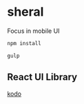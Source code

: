 # sheral
Focus in mobile UI

```js
npm install
```

```js
gulp
```

## React UI Library

[kodo](https://github.com/mulgore/kodo)
